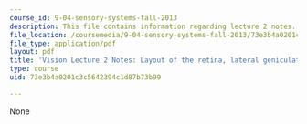 ```yaml
---
course_id: 9-04-sensory-systems-fall-2013
description: This file contains information regarding lecture 2 notes.
file_location: /coursemedia/9-04-sensory-systems-fall-2013/73e3b4a0201c3c5642394c1d87b73b99_MIT9_04F13_Vis2.pdf
file_type: application/pdf
layout: pdf
title: 'Vision Lecture 2 Notes: Layout of the retina, lateral geniculate nucleus'
type: course
uid: 73e3b4a0201c3c5642394c1d87b73b99

---
```

None